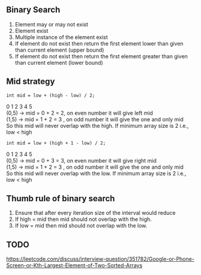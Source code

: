 
## Binary Search
1. Element may or may not exist
2. Element exist
3. Multiple instance of the element exist
4. If element do not exist then return the first element lower than given than current element (upper bound)
4. If element do not exist then return the first element greater than given than current element (lower bound)


## Mid strategy
```
int mid = low + (high - low) / 2;
```
0 1 2 3 4 5  
(0,5) -> mid = 0 + 2 = 2, on even number it will give left mid  
(1,5) -> mid = 1 + 2 = 3 , on odd number it will give the one and only mid  
So this mid will never overlap with the high. If minimum array size is 2 i.e., low < high
```
int mid = low + (high + 1 - low) / 2;
```
0 1 2 3 4 5  
(0,5) -> mid = 0 + 3 = 3, on even number it will give right mid  
(1,5) -> mid = 1 + 2 = 3 , on odd number it will give the one and only mid  
So this mid will never overlap with the low. If minimum array size is 2 i.e., low < high

## Thumb rule of binary search
1. Ensure that after every iteration size of the interval would reduce
2. If high = mid then mid should not overlap with the high. 
3. If low = mid then mid should not overlap with the low.

## TODO
https://leetcode.com/discuss/interview-question/351782/Google-or-Phone-Screen-or-Kth-Largest-Element-of-Two-Sorted-Arrays

